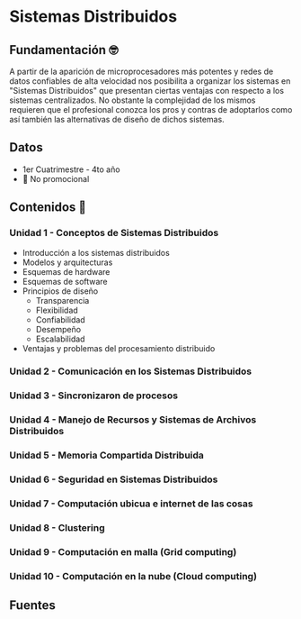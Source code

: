 # Sistemas Distribuidos

## Fundamentación 🤓
A partir de la aparición de microprocesadores más potentes y redes de datos confiables de alta velocidad nos posibilita a organizar los sistemas en "Sistemas Distribuidos" que presentan ciertas ventajas con respecto a los sistemas centralizados. No obstante la complejidad de los mismos requieren que el profesional conozca los pros y contras de adoptarlos como así también las alternativas de diseño de dichos sistemas.

## Datos 
- 1er Cuatrimestre - 4to año
- 🚫 No promocional

## Contenidos 📑
### Unidad 1 - Conceptos de Sistemas Distribuidos
- Introducción a los sistemas distribuidos
- Modelos y arquitecturas
- Esquemas de hardware
- Esquemas de software
- Principios de diseño
  - Transparencia
  - Flexibilidad
  - Confiabilidad
  - Desempeño
  - Escalabilidad
- Ventajas y problemas del procesamiento distribuido
### Unidad 2 - Comunicación en los Sistemas Distribuidos
### Unidad 3 - Sincronizaron de procesos
### Unidad 4 - Manejo de Recursos y Sistemas de Archivos Distribuidos
### Unidad 5 - Memoria Compartida Distribuida
### Unidad 6 - Seguridad en Sistemas Distribuidos
### Unidad 7 - Computación ubicua e internet de las cosas
### Unidad 8 - Clustering
### Unidad 9 - Computación en malla (Grid computing)
### Unidad 10 - Computación en la nube (Cloud computing)

## Fuentes

